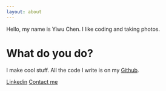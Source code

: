 ```yaml
---
layout: about
---
```


Hello, my name is Yiwu Chen. I like coding and taking photos.

# What do you do?
I make cool stuff. All the code I write is on my [Github](https://github.com/yiwuchen).

[Linkedin](https://www.linkedin.com/in/will-chen-64b57a40?trk=hp-identity-name)
[Contact me](mailto:cyw.will@gmail.com)
